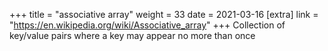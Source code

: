 +++
title = "associative array"
weight = 33
date = 2021-03-16
[extra]
link = "https://en.wikipedia.org/wiki/Associative_array"
+++
Collection of key/value pairs where a key may appear no more than once

